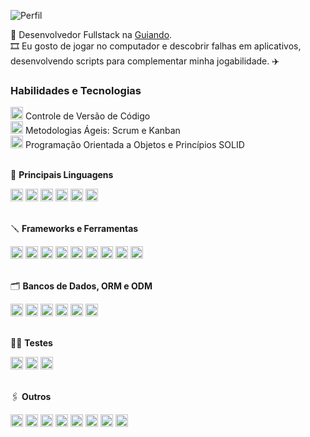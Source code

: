 ![Perfil](https://komarev.com/ghpvc/?username=larissaperinoto&color=955bfb&style=for-the-badge)

<div>

  🎯 Desenvolvedor Fullstack na [Guiando](https://guiando.com.br/).  
  🎞️ Eu gosto de jogar no computador e descobrir falhas em aplicativos, desenvolvendo scripts para complementar minha jogabilidade. ✈️

</div>

### **Habilidades e Tecnologias**
  
<div>
  <div>
    <img src="https://user-images.githubusercontent.com/25181517/117364277-fc4eb280-aebd-11eb-8769-a3583c6a2037.png" width="20px" /> Controle de Versão de Código
  </div>
  <div>
    <img src="https://cdn-icons-png.flaticon.com/512/4727/4727486.png" width="20px" /> Metodologias Ágeis: Scrum e Kanban
  </div>
   <div>
    <img src="https://img.icons8.com/dusk/64/null/curly-brackets.png" width="20px"/> Programação Orientada a Objetos e Princípios SOLID
  </div>
</div>

</br>

📝 **Principais Linguagens**  
<div>
  <img src="https://ziadoua.github.io/m3-Markdown-Badges/badges/C++/c++1.svg" alt="C++" height="20px" />
  <img src="https://ziadoua.github.io/m3-Markdown-Badges/badges/CSharp/csharp2.svg" alt="C#" height="20px" />
  <img src="https://ziadoua.github.io/m3-Markdown-Badges/badges/Typescript/typescript.svg" alt="TypeScript" height="20px" />
  <img src="https://ziadoua.github.io/m3-Markdown-Badges/badges/Javascript/javascript2.svg" alt="Javascript" height="20px" /> 
  <img src="https://ziadoua.github.io/m3-Markdown-Badges/badges/NodeJS/nodejs2.svg" alt="NodeJS" height="20px" />
  <img src="https://ziadoua.github.io/m3-Markdown-Badges/badges/Python/python2.svg" alt="Python" height="20px" />
</div>

</br>

🪛 **Frameworks e Ferramentas**
<div>
  <img src="https://ziadoua.github.io/m3-Markdown-Badges/badges/NestJS/nestjs2.svg" alt="NestJS" height="20px" />
  <img src="https://ziadoua.github.io/m3-Markdown-Badges/badges/Express/express2.svg" alt="ExpressJS" height="20px" />
  <img src="https://img.shields.io/badge/adonis%20js-220052?style=for-the-badge&logo=adonisjs&logoColor=white" alt="AdonisJS" height="20px" />
  <img src="https://img.shields.io/badge/Pandas-2C2D72?style=for-the-badge&logo=pandas&logoColor=white" alt="Pandas" height="20px" />
  <img src="https://ziadoua.github.io/m3-Markdown-Badges/badges/Flask/flask2.svg" alt="Flask" height="20px" />
  <img src="https://ziadoua.github.io/m3-Markdown-Badges/badges/Django/django2.svg" alt="Django" height="20px" />
  <img src="https://ziadoua.github.io/m3-Markdown-Badges/badges/Angular/angular2.svg" alt="Angular" height="20px" />
  <img src="https://ziadoua.github.io/m3-Markdown-Badges/badges/NextJS/nextjs2.svg" alt="NextJS" height="20px" />
  <img src="https://ziadoua.github.io/m3-Markdown-Badges/badges/Docker/docker2.svg" alt="Docker" height="20px" />
</div>

</br>

🗂 **Bancos de Dados, ORM e ODM** 
<div>
  <img src="https://ziadoua.github.io/m3-Markdown-Badges/badges/PostgreSQL/postgresql2.svg" alt="Postgres" height="20px" />
  <img src="https://ziadoua.github.io/m3-Markdown-Badges/badges/MySQL/mysql2.svg" alt="MySQL" height="20px" />
  <img src="https://ziadoua.github.io/m3-Markdown-Badges/badges/MongoDB/mongodb2.svg" alt="MongoDB" height="20px" />
  <img src="https://ziadoua.github.io/m3-Markdown-Badges/badges/Supabase/supabase2.svg" alt="Supabase" height="20px" />
  <img src="https://ziadoua.github.io/m3-Markdown-Badges/badges/Sequelize/sequelize2.svg" alt="Sequelize" height="20px" />
  <img src="https://ziadoua.github.io/m3-Markdown-Badges/badges/TypeORM/typeorm2.svg" alt="TypeORM" height="20px" />
</div>

</br>

📏📐 **Testes**
<div>
  <img src="https://ziadoua.github.io/m3-Markdown-Badges/badges/Jest/jest2.svg" alt="Jest" height="20px" />
  <img src="https://img.shields.io/badge/Mocha-8D6748?style=for-the-badge&logo=Mocha&logoColor=white" alt="Mocha" height="20px" />
  <img src="https://img.shields.io/badge/chai-A30701?style=for-the-badge&logo=chai&logoColor=white" alt="Chai" height="20px" />
</div>

</br>

🖇 **Outros**
<div>
  <img src="https://ziadoua.github.io/m3-Markdown-Badges/badges/HTML/html2.svg" alt="HTML" height="20px" />
  <img src="https://ziadoua.github.io/m3-Markdown-Badges/badges/CSS/css2.svg" alt="CSS3" height="20px" />
  <img src="https://ziadoua.github.io/m3-Markdown-Badges/badges/React/react3.svg" alt="React" height="20px" />
  <img src="https://ziadoua.github.io/m3-Markdown-Badges/badges/TailwindCSS/tailwindcss3.svg" alt="TailwindCSS" height="20px" />
  <img src="https://ziadoua.github.io/m3-Markdown-Badges/badges/JWT/jwt2.svg" alt="JWT" height="20px" />
  <img src="https://img.shields.io/badge/Swagger-85EA2D.svg?style=for-the-badge&logo=Swagger&logoColor=black" alt="Swagger" height="20px" />
  <img src="https://ziadoua.github.io/m3-Markdown-Badges/badges/Git/git2.svg" alt="Git" height="20px" />
  <img src="https://ziadoua.github.io/m3-Markdown-Badges/badges/Redux/redux3.svg" alt="Redux" height="20px" />
</div>

</br>
